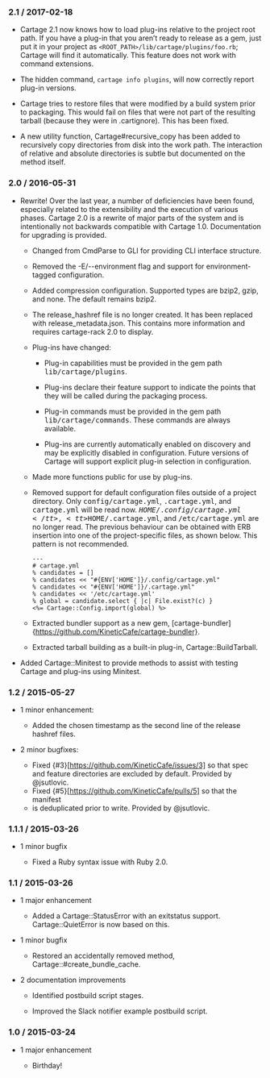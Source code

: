 ### 2.1 / 2017-02-18

*   Cartage 2.1 now knows how to load plug-ins relative to the project root
    path. If you have a plug-in that you aren’t ready to release as a gem, just
    put it in your project as `<ROOT_PATH>/lib/cartage/plugins/foo.rb`; Cartage
    will find it automatically. This feature does not work with command
    extensions.

*   The hidden command, `cartage info plugins`, will now correctly report
    plug-in versions.

*   Cartage tries to restore files that were modified by a build system prior
    to packaging. This would fail on files that were not part of the resulting
    tarball (because they were in .cartignore). This has been fixed.

*   A new utility function, Cartage#recursive_copy has been added to
    recursively copy directories from disk into the work path. The interaction
    of relative and absolute directories is subtle but documented on the method
    itself.

### 2.0 / 2016-05-31

*   Rewrite! Over the last year, a number of deficiencies have been found,
    especially related to the extensibility and the execution of various
    phases. Cartage 2.0 is a rewrite of major parts of the system and is
    intentionally not backwards compatible with Cartage 1.0. Documentation for
    upgrading is provided.

    *   Changed from CmdParse to GLI for providing CLI interface structure.

    *   Removed the -E/--environment flag and support for environment-tagged
        configuration.

    *   Added compression configuration. Supported types are bzip2, gzip, and
        none. The default remains bzip2.

    *   The release_hashref file is no longer created. It has been replaced
        with release_metadata.json. This contains more information and requires
        cartage-rack 2.0 to display.

    *   Plug-ins have changed:

        *   Plug-in capabilities must be provided in the gem path
            <tt>lib/cartage/plugins</tt>.

        *   Plug-ins declare their feature support to indicate the points that
            they will be called during the packaging process.

        *   Plug-in commands must be provided in the gem path
            <tt>lib/cartage/commands</tt>. These commands are always available.

        *   Plug-ins are currently automatically enabled on discovery and may
            be explicitly disabled in configuration. Future versions of Cartage
            will support explicit plug-in selection in configuration.

    *   Made more functions public for use by plug-ins.

    *   Removed support for default configuration files outside of a project
        directory. Only <tt>config/cartage.yml</tt>, <tt>.cartage.yml</tt>, and
        <tt>cartage.yml</tt> will be read now.
        <tt>$HOME/.config/cartage.yml</tt>, <tt>$HOME/.cartage.yml</tt>, and
        <tt>/etc/cartage.yml</tt> are no longer read. The previous behaviour
        can be obtained with ERB insertion into one of the project-specific
        files, as shown below. This pattern is not recommended.

            ---
            # cartage.yml
            % candidates = []
            % candidates << "#{ENV['HOME']}/.config/cartage.yml"
            % candidates << "#{ENV['HOME']}/.cartage.yml"
            % candidates << '/etc/cartage.yml'
            % global = candidate.select { |c| File.exist?(c) }
            <%= Cartage::Config.import(global) %>

    *   Extracted bundler support as a new gem,
        [cartage-bundler]{https://github.com/KineticCafe/cartage-bundler}.

    *   Extracted tarball building as a built-in plug-in,
        Cartage::BuildTarball.

*   Added Cartage::Minitest to provide methods to assist with testing Cartage
    and plug-ins using Minitest.

### 1.2 / 2015-05-27

*   1 minor enhancement:

    *   Added the chosen timestamp as the second line of the release hashref
        files.

*   2 minor bugfixes:

    *   Fixed {#3}[https://github.com/KineticCafe/issues/3] so that spec and
        feature directories are excluded by default. Provided by @jsutlovic.
    *   Fixed {#5}[https://github.com/KineticCafe/pulls/5] so that the manifest
    *   is deduplicated prior to write. Provided by @jsutlovic.

### 1.1.1 / 2015-03-26

*   1 minor bugfix

    *   Fixed a Ruby syntax issue with Ruby 2.0.

### 1.1 / 2015-03-26

*   1 major enhancement

    *   Added a Cartage::StatusError with an exitstatus support.
        Cartage::QuietError is now based on this.

*   1 minor bugfix

    *   Restored an accidentally removed method,
        Cartage::#create_bundle_cache.

*   2 documentation improvements

    *   Identified postbuild script stages.

    *   Improved the Slack notifier example postbuild script.

### 1.0 / 2015-03-24

*   1 major enhancement

    *   Birthday!
